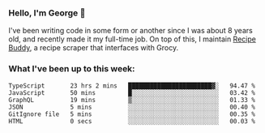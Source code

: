 ### Hello, I'm George 👋

I've been writing code in some form or another since I was about 8 years old, and recently made it my full-time job. On top of this, I maintain [Recipe Buddy](https://github.com/georgegebbett/recipe-buddy), a recipe scraper that interfaces with Grocy.  

<!--
**georgegebbett/georgegebbett** is a ✨ _special_ ✨ repository because its `README.md` (this file) appears on your GitHub profile.

Here are some ideas to get you started:

- 🔭 I’m currently working on ...
- 🌱 I’m currently learning ...
- 👯 I’m looking to collaborate on ...
- 🤔 I’m looking for help with ...
- 💬 Ask me about ...
- 📫 How to reach me: ...
- 😄 Pronouns: ...
- ⚡ Fun fact: ...
-->

### What I've been up to this week:
<!--START_SECTION:waka-->

```text
TypeScript       23 hrs 2 mins   ███████████████████████▓░   94.47 %
JavaScript       50 mins         █░░░░░░░░░░░░░░░░░░░░░░░░   03.42 %
GraphQL          19 mins         ▒░░░░░░░░░░░░░░░░░░░░░░░░   01.33 %
JSON             5 mins          ░░░░░░░░░░░░░░░░░░░░░░░░░   00.40 %
GitIgnore file   5 mins          ░░░░░░░░░░░░░░░░░░░░░░░░░   00.35 %
HTML             0 secs          ░░░░░░░░░░░░░░░░░░░░░░░░░   00.03 %
```

<!--END_SECTION:waka-->
